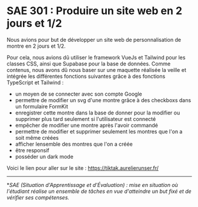 <h1>SAE 301 : Produire un site web en 2 jours et 1/2</h1>

Nous avions pour but de développer un site web de personnalisation de montre en 2 jours et 1/2.

Pour cela, nous avions dû utiliser le framework VueJs et Tailwind pour les classes CSS, ainsi que Supabase pour la base de données.
Comme contenus, nous avons dû nous baser sur une maquette réalisée la veille et intégrée les différentes fonctions suivantes grâce à des fonctions TypeScript et Tailwind :

- un moyen de se connecter avec son compte Google
- permettre de modifier un svg d'une montre grâce à des checkboxs dans un formulaire FormKit
- enregistrer cette montre dans la base de donner pour la modifier ou supprimer plus tard seulement si l'utilisateur est connecté
- empêcher de modifier une montre après l'avoir commandé
- permettre de modifier et supprimer seulement les montres que l'on a soit même créées
- afficher lensemble des montres que l'on a créée
- être responsif
- posséder un dark mode

Voici le lien pour aller sur le site : https://tiktak.aurelierunser.fr/

<hr/>

**SAE (Situation d'Apprentissage et d'Évaluation) : mise en situation où l'étudiant réalise un ensemble de tâches en vue d'atteindre un but fixé et de vérifier ses compétenses.*
